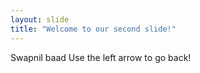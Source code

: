 ```yaml
---
layout: slide
title: "Welcome to our second slide!"
---
```

Swapnil baad
Use the left arrow to go back!
